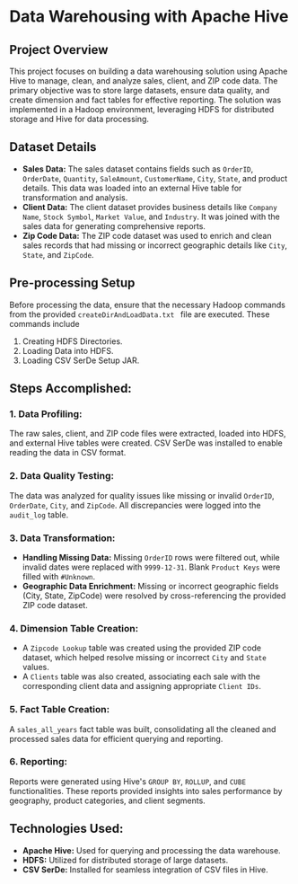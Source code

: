 # Data Warehousing with Apache Hive

## Project Overview
This project focuses on building a data warehousing solution using Apache Hive to manage, clean, and analyze sales, client, and ZIP code data. The primary objective was to store large datasets, ensure data quality, and create dimension and fact tables for effective reporting. The solution was implemented in a Hadoop environment, leveraging HDFS for distributed storage and Hive for data processing.
## Dataset Details
- **Sales Data:** The sales dataset contains fields such as `OrderID`, `OrderDate`, `Quantity`, `SaleAmount`, `CustomerName`, `City`, `State`, and product details. This data was loaded into an external Hive table for transformation and analysis.
- **Client Data:** The client dataset provides business details like `Company Name`, `Stock Symbol`, `Market Value`, and `Industry`. It was joined with the sales data for generating comprehensive reports.
- **Zip Code Data:** The ZIP code dataset was used to enrich and clean sales records that had missing or incorrect geographic details like `City`, `State`, and `ZipCode`.

## Pre-processing Setup
Before processing the data, ensure that the necessary Hadoop commands from the provided  `createDirAndLoadData.txt ` file are executed. These commands include
  1. Creating HDFS Directories.
  2. Loading Data into HDFS.
  3. Loading CSV SerDe Setup JAR.
   
## Steps Accomplished:
### 1. **Data Profiling:** 
The raw sales, client, and ZIP code files were extracted, loaded into HDFS, and external Hive tables were created. CSV SerDe was installed to enable reading the data in CSV format.

### 2. **Data Quality Testing:** 
The data was analyzed for quality issues like missing or invalid `OrderID`, `OrderDate`, `City`, and `ZipCode`. All discrepancies were logged into the `audit_log` table.

### 3. Data Transformation:
  - **Handling Missing Data:** Missing `OrderID` rows were filtered out, while invalid dates were replaced with `9999-12-31`. Blank `Product Keys` were filled with `#Unknown`.
  - **Geographic Data Enrichment:** Missing or incorrect geographic fields (City, State, ZipCode) were resolved by cross-referencing the provided ZIP code dataset.

### 4. Dimension Table Creation:
  - A `Zipcode Lookup` table was created using the provided ZIP code dataset, which helped resolve missing or incorrect `City` and `State` values.
  - A `Clients` table was also created, associating each sale with the corresponding client data and assigning appropriate `Client IDs`.

### 5. Fact Table Creation: 
A `sales_all_years` fact table was built, consolidating all the cleaned and processed sales data for efficient querying and reporting.

### 6. Reporting:
Reports were generated using Hive's `GROUP BY`, `ROLLUP`, and `CUBE` functionalities. These reports provided insights into sales performance by geography, product categories, and client segments.

## Technologies Used:
- **Apache Hive:** Used for querying and processing the data warehouse.
- **HDFS:** Utilized for distributed storage of large datasets.
- **CSV SerDe:** Installed for seamless integration of CSV files in Hive.




